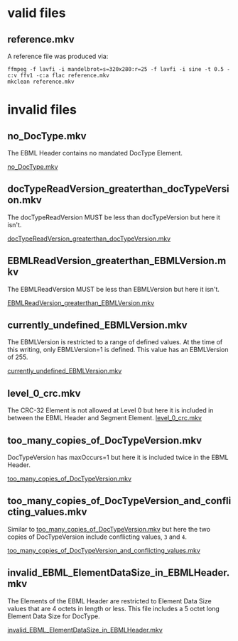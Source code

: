 # valid files

## reference.mkv

A reference file was produced via:

```
ffmpeg -f lavfi -i mandelbrot=s=320x280:r=25 -f lavfi -i sine -t 0.5 -c:v ffv1 -c:a flac reference.mkv
mkclean reference.mkv
```

# invalid files

## no_DocType.mkv

The EBML Header contains no mandated DocType Element.

[no_DocType.mkv](no_DocType.mkv)

## docTypeReadVersion_greaterthan_docTypeVersion.mkv

The docTypeReadVersion MUST be less than docTypeVersion but here it isn't.

[docTypeReadVersion_greaterthan_docTypeVersion.mkv](docTypeReadVersion_greaterthan_docTypeVersion.mkv)

## EBMLReadVersion_greaterthan_EBMLVersion.mkv

The EBMLReadVersion MUST be less than EBMLVersion but here it isn't.

[EBMLReadVersion_greaterthan_EBMLVersion.mkv](EBMLReadVersion_greaterthan_EBMLVersion.mkv)

## currently_undefined_EBMLVersion.mkv

The EBMLVersion is restricted to a range of defined values. At the time of this writing, only EBMLVersion=1 is defined. This value has an EBMLVersion of 255.

[currently_undefined_EBMLVersion.mkv](currently_undefined_EBMLVersion.mkv)


## level_0_crc.mkv

The CRC-32 Element is not allowed at Level 0 but here it is included in between the EBML Header and Segment Element.
[level_0_crc.mkv](level_0_crc.mkv)

## too_many_copies_of_DocTypeVersion.mkv

DocTypeVersion has maxOccurs=1 but here it is included twice in the EBML Header.

[too_many_copies_of_DocTypeVersion.mkv](too_many_copies_of_DocTypeVersion.mkv)

## too_many_copies_of_DocTypeVersion_and_conflicting_values.mkv

Similar to [too_many_copies_of_DocTypeVersion.mkv](too_many_copies_of_DocTypeVersion.mkv) but here the two copies of DocTypeVersion include conflicting values, `3` and `4`.

[too_many_copies_of_DocTypeVersion_and_conflicting_values.mkv](too_many_copies_of_DocTypeVersion_and_conflicting_values.mkv)

## invalid_EBML_ElementDataSize_in_EBMLHeader.mkv

The Elements of the EBML Header are restricted to Element Data Size values that are 4 octets in length or less. This file includes a 5 octet long Element Data Size for DocType.

[invalid_EBML_ElementDataSize_in_EBMLHeader.mkv](invalid_EBML_ElementDataSize_in_EBMLHeader.mkv)

